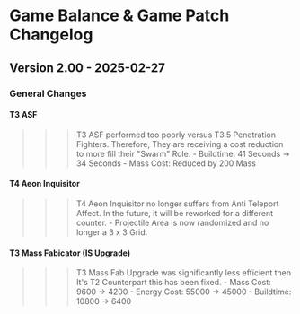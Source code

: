 # Game Balance & Game Patch Changelog

## Version 2.00 - 2025-02-27
### General Changes
#### T3 ASF
>>> T3 ASF performed too poorly versus T3.5 Penetration Fighters. Therefore, They are receiving a cost reduction to more fill their "Swarm" Role.
    - Buildtime: 41 Seconds -> 34 Seconds
    - Mass Cost: Reduced by 200 Mass
#### T4 Aeon Inquisitor
>>> T4 Aeon Inquisitor no longer suffers from Anti Teleport Affect. In the future, it will be reworked for a different counter.
    - Projectile Area is now randomized and no longer a 3 x 3 Grid.
#### T3 Mass Fabicator (IS Upgrade)
>>> T3 Mass Fab Upgrade was significantly less efficient then It's T2 Counterpart this has been fixed.
    - Mass Cost: 9600 -> 4200
    - Energy Cost: 55000 -> 45000
    - Buildtime: 10800 -> 6400